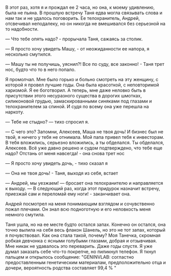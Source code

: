 В этот раз, хотя я и прождал ее 2 часа,  но  она, к моему удивлению,  была не пьяна. В прошлую встречу Таня  едва могла связывать слова и нам так и не удалось поговорить. Ее телохранитель, Андрей, отсвечивал неподалеку, но он никогда не вмешивался без серьезной на то надобности.

— Что тебе опять надо? \- прорычала Таня, сажаясь за столик.

— Я просто хочу увидеть Машу, \- от неожиданности ее напора, я несколько смутился.

— Машу ты не получишь, уяснил?! Все по суду, все законно! \- Таня трет нос, будто что то в него попало. 

Я промолчал. Мне было горько и больно смотреть на эту женщину, с которой я провел лучшие годы. Она была красоткой, с неповторимой харизмой. Я ее боготворил. А теперь, мне даже неловко быть в присутствии этого несуразного существа в дорогих шмотках, силиконовой грудью, замаскированными синяками под глазами и телохранителем за спиной. И судя по всему она уже перешла на наркоту.

— Тебе не стыдно? — тихо спросил я.

— С чего это? Запомни, Алексеев, Маша не твоя дочь! И бизнес был не твой, я ничего у тебя не отнимала. Мой папа привел тебя к инвесторам. В тебя вложились, серьезно вложились, а ты обделался. Ты обделался, Алексеев. Всё уже давно решено и судом подтверждено, что тебе еще надо? Отстань от меня навсегда! \-  она снова трет нос

— Я просто хочу увидеть  дочь, \- тихо сказал я

— Она не твоя дочь! \- Таня, выходя из себя, встает  

— Андрей, мы уезжаем! — бросает она телохранителю и направляется к выходу.  — В следующий раз, когда этот придурок назначит встречу, приезжай сам и переломай ему ноги! \- заканчивает она.

Андрей посмотрел на меня понимающим взглядом и сочувственно пожал плечами.  Он знал всю подноготную и его неловкость меня немного смутила. 

Таня ушла, но на ее месте будто остался запах. Конечно он остался, она точно вылила на себя весь флакон Шанель, но это не тот запах, который я почувствовал. Как она стала такой, почему? Моя Танечка, скромная робкая девчонка с ясными голубыми глазами, добрая и отзывчивая. Мне никак не удавалось это переварить. Даже годы спустя.
Я уже думал заказать себе что\-то покрепче, но пиликнул телефон. Я ткнул пальцем и открылось сообщение: "GENINVLAB: согластно предоставленным генетическим  материалам, предположительно отца и дочери, вероятность родства составляет 99,4 % "
